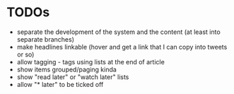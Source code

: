 # TODOs

- separate the development of the system and the content (at least into separate branches)
- make headlines linkable (hover and get a link that I can copy into tweets or so)
- allow tagging - tags using lists at the end of article
- show items grouped/paging kinda
- show "read later" or "watch later" lists
- allow "* later" to be ticked off
